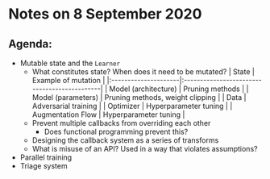 # Notes on 8 September 2020

## Agenda:
- Mutable state and the `Learner`
    - What constitutes state? When does it need to be mutated?
      | State                | Example of mutation                          |
      |:---------------------|:---------------------------------------------|
      | Model (architecture) | Pruning methods                              |
      | Model (parameters)   | Pruning methods, weight clipping             |
      | Data                 | Adversarial training                         |
      | Optimizer            | Hyperparameter tuning                        |
      | Augmentation Flow    | Hyperparameter tuning                        |
    - Prevent multiple callbacks from overriding each other
        - Does functional programming prevent this?
    - Designing the callback system as a series of transforms
    - What is misuse of an API? Used in a way that violates assumptions?
- Parallel training
- Triage system